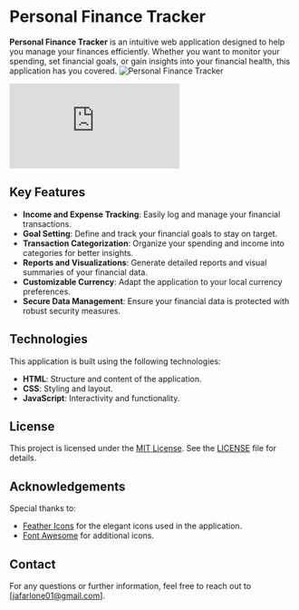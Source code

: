 # Personal Finance Tracker

**Personal Finance Tracker** is an intuitive web application designed to help you manage your finances efficiently. Whether you want to monitor your spending, set financial goals, or gain insights into your financial health, this application has you covered.
![Personal Finance Tracker]([path/to/your/image.png](https://github.com/JafarLone/FinTrackPro/blob/main/image.jpg))

![Personal Finance Tracker](https://github.com/JafarLone/FinTrackPro/edit/main/README.md)

## Key Features

- **Income and Expense Tracking**: Easily log and manage your financial transactions.
- **Goal Setting**: Define and track your financial goals to stay on target.
- **Transaction Categorization**: Organize your spending and income into categories for better insights.
- **Reports and Visualizations**: Generate detailed reports and visual summaries of your financial data.
- **Customizable Currency**: Adapt the application to your local currency preferences.
- **Secure Data Management**: Ensure your financial data is protected with robust security measures.

## Technologies

This application is built using the following technologies:
- **HTML**: Structure and content of the application.
- **CSS**: Styling and layout.
- **JavaScript**: Interactivity and functionality.

## License

This project is licensed under the [MIT License](LICENSE). See the [LICENSE](LICENSE) file for details.

## Acknowledgements

Special thanks to:
- [Feather Icons](https://feathericons.com/) for the elegant icons used in the application.
- [Font Awesome](https://fontawesome.com/) for additional icons.

## Contact

For any questions or further information, feel free to reach out to [jafarlone01@gmail.com].
